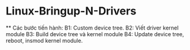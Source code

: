 # Linux-Bringup-N-Drivers
** Các bước tiến hành:
B1: Custom device tree.
B2: Viết driver kernel module
B3: Build device tree và kernel module
B4: Update device tree, reboot, insmod kernel module.
